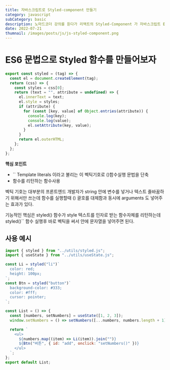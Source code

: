 ```yaml
---
title: 자바스크립트로 Styled-component 만들기
category: javascript
subCategory: basic
description: 노마드코더 강의를 듣다가 리액트의 Styled-Component 가 자바스크립트 ES6문법을 사용한것을 알게되어 직접 만들어보았다.
date: 2022-07-21
thumnail: /images/posts/js/js-styled-component.png
---
```


# ES6 문법으로 Styled 함수를 만들어보자

```js
export const styled = (tag) => {
  const el = document.createElement(tag);
  return (css) => {
    const styles = css[0];
    return (text = "", attribute = undefined) => {
      el.innerText = text;
      el.style = styles;
      if (attribute) {
        for (const [key, value] of Object.entries(attribute)) {
          console.log(key);
          console.log(value);
          el.setAttribute(key, value);
        }
      }
      return el.outerHTML;
    };
  };
};
```

**핵심 포인트**

- `` Template literals 이라고 불리는 이 벡틱기호로 ()함수실행 문법을 단축
- 함수를 리턴하는 함수사용

벡틱 기호는 대부분의 프론트엔드 개발자가 string 안에 변수를 넣거나 텍스트 줄바꿈하기 위해서만 쓰는데 함수를 실행할때 () 괄호를 대체함과 동시에 arguments 도 넣어주는 효과가 있다.

기능적인 핵심은 styled() 함수가 style 텍스트를 인자로 받는 함수자체를 리턴하는데 styled()`` 함수 실행후 바로 벡틱을 써서 안에 문자열을 넣어주면 된다.

## 사용 예시

```js
import { styled } from "../utils/styled.js";
import { useState } from "../utils/useState.js";

const Li = styled("li")`
  color: red;
  height: 100px;
`;
const Btn = styled("button")`
  background-color: #333;
  color: #fff;
  cursor: pointer;
`;

const List = () => {
  const [numbers, setNumbers] = useState([1, 2, 3]);
  window.setNumbers = () => setNumbers([...numbers, numbers.length + 1]);

  return `
    <ul>
      ${numbers.map((item) => Li(item)).join("")}
      ${Btn("버튼", { id: "add", onclick: "setNumbers()" })}
    </ul>
  `;
};
export default List;
```
